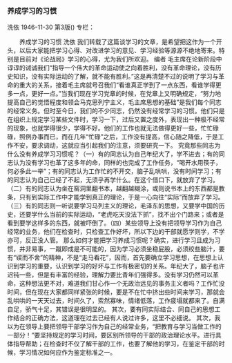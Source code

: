 ### 养成学习的习惯
洗依
1946-11-30
第3版()
专栏：

　　养成学习的习惯
    洗依
    我们转载了这篇谈学习的文章，是希望把这作为一个开头，以后大家能把学习心得、对改进学习的意见、学习经验等源源不绝地寄来。特别是目前对《论战局》学习的心得，尤为我们所欢迎。    编者
    毛主席在论新阶段中谆谆的诫诚我们“指导一个伟大的革命运动使之向着胜利，没有革命理论，没有历史知识，没有实际运动的了解，就不能有胜利。”这是再清楚不过的说明了学习与革命的重大的关系，接着毛主席就号召我们“看谁真正学到了一点东西，看谁学得更多一点，更好一点。”当我们现在学习党章的时候，在党章上又明确规定，“努力地提高自己的觉悟程度和领会马克思列宁主义，毛主席思想的基础”是我们每个同志的经常义务。但时至今日，我们的不少同志，仍然没有经常学习的习惯。他们只是在组织上规定学习某些文件时，学习一下，过后又置之度外，表现出一种极不经常的现象，也就学得很少，学得不好。他们的工作也就无法做得更好一些，忙忙碌碌，照例办事而已，而在几年“忙碌”之后，工作没有提高，信心随之降低，于是工作不安，要求调动，这就应当引起我们的注意，须要研究一下。
    究竟那些同志为什么没有养成学习习惯呢？（一）有的同志认为自己年纪大了，学不进去；有的同志认为没有学习也革了这多年的命，同样的也完成了工作任务，“喝开水用筷子，何必多此一举”；有的同志认为工作忙的不开交，脑子乱哄哄，没有时间学习；有的同志认为自己已经了不起，无须乎再学什么。在这个借口下，就放弃了学习。（二）有的同志认为坐在窑洞里翻书本，越翻越糊涂，或则说书本上的东西都是教条，只有到实际工作中才能学到真正的理论，于是一心向往“实际”而放弃了学习。（三）有的同志则一听说要学习马列主义的理论，毛泽东的思想，又要学中国的历史，还要学什么当前的实际运动，“老虎吃天没法下抓”，找不出个门路来；或者是看到要学这样多的东西，就被吓倒了。（四）某些领导上没有把领导学习作为自己经常的业务，他们在检查时，只检查工作好坏，所以下边的干部就愿学则学，不学亦可，反正没人管。
    那么如何才能把学习养成习惯呢？确实，进行学习且成为习惯，并非易事，一蹴即成是不可能的，因为学习必须坐稳屁股，必须绞些脑汁，要有“锲而不舍”的精神，不是“走马看花”，因而，首先要确立学习思想，在思想上认识到学习的重要，认识到学习的好坏与工作有极密切的关系。年纪大了，脑子也许迟钝一些，但是有丰富的经验，理解力要比青年们强得多。没有学习仍然可以革命，这种想法更不对，难道我们甘心作一个无政治远见的事务主义者吗？工作忙没时间，但在现在大家都同样紧张的时候，要是不在忙中挤出些时间来学习，那就会乱哄哄的一天天过去，时间久了，索然寡味，情绪低落，工作疲塌就都来了。自满自足，骄气十足，其错误是很明显的。
    其次，要有同实际结合、同自己的思想工作结合的正确方法，这道理在过去已经有人说过许多，这里不必细说。
    其次，我以为在领导上要把领导干部学习作为自己的经常业务，“把教育与学习当做工作的一部分！”要坚持规定的学习时间，要区别所领导的干部的政治理论水平。进行具体指导帮助；在检查时不仅了解干部的工作，也要了解他的学习，在鉴定干部的时候，学习情况如何应作为鉴定标准之一。
